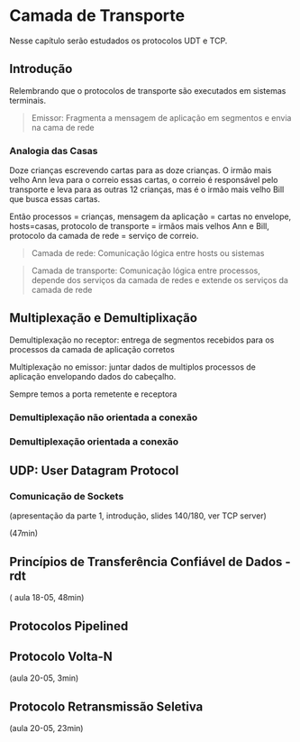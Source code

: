 # Camada de Transporte

Nesse capítulo serão estudados os protocolos UDT e TCP. 

## Introdução

Relembrando que o protocolos de transporte são executados em sistemas terminais. 

> Emissor: Fragmenta a mensagem de aplicação em segmentos e envia na cama de rede

### Analogia das Casas

Doze crianças escrevendo cartas para as doze crianças. O irmão mais velho Ann leva para o correio essas cartas, o correio é responsável pelo transporte e leva para as outras 12 crianças, mas é o irmão mais velho Bill que busca essas cartas.

Então processos = crianças, mensagem da aplicação = cartas no envelope, hosts=casas, protocolo de transporte = irmãos mais velhos Ann e Bill, protocolo da camada de rede = serviço de correio.



> Camada de rede: Comunicação lógica entre hosts ou sistemas



> Camada de transporte: Comunicação lógica entre processos, depende dos serviços da camada de redes e extende os serviços da camada de rede



## Multiplexação e Demultiplixação

Demultiplexação no receptor: entrega de segmentos recebidos para os processos da camada de aplicação corretos

Multiplexação no emissor: juntar dados de multiplos processos de aplicação envelopando dados do cabeçalho.

Sempre temos a porta remetente e receptora



### Demultiplexação não orientada a conexão



### Demultiplexação orientada a conexão



## UDP: User Datagram Protocol



### Comunicação de Sockets 

(apresentação da parte 1, introdução, slides 140/180, ver TCP server)

(47min)



## Princípios de Transferência Confiável de Dados - rdt

( aula 18-05, 48min)



## Protocolos Pipelined



## Protocolo Volta-N

(aula 20-05, 3min)



## Protocolo Retransmissão Seletiva

(aula 20-05, 23min)

